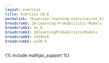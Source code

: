 ```yaml
---
layout: exercise
title: Exercise 20.6
permalink: /bayesian-learning-exercises/ex_6/
breadcrumb: 20-Learning-Probabilistic-Models
breadcrumb2: ex_6
breadcrumb3: 20learningProbabilisticModels
breadcrumb4: ch20ex6
breadcrumb5: ex20.6
---
```


{% include mathjax_support %}

